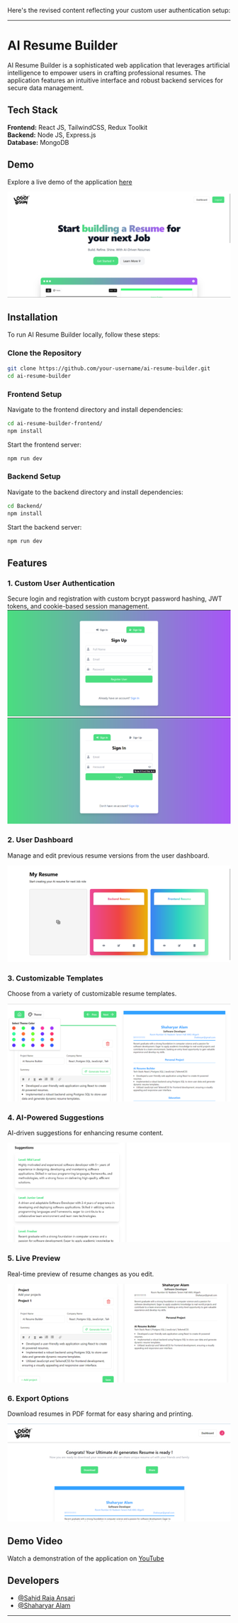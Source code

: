 Here's the revised content reflecting your custom user authentication setup:

---

# AI Resume Builder

AI Resume Builder is a sophisticated web application that leverages artificial intelligence to empower users in crafting professional resumes. The application features an intuitive interface and robust backend services for secure data management.

## Tech Stack

**Frontend:** React JS, TailwindCSS, Redux Toolkit  
**Backend:** Node JS, Express.js  
**Database:** MongoDB  

## Demo

Explore a live demo of the application [here](https://main--ai-resume-builder-07.netlify.app/)

![Thumbnail](./Screenshot/Thumbnil.png)

## Installation

To run AI Resume Builder locally, follow these steps:

### Clone the Repository

```bash
git clone https://github.com/your-username/ai-resume-builder.git
cd ai-resume-builder
```

### Frontend Setup

Navigate to the frontend directory and install dependencies:

```bash
cd ai-resume-builder-frontend/
npm install
```

Start the frontend server:

```bash
npm run dev
```

### Backend Setup

Navigate to the backend directory and install dependencies:

```bash
cd Backend/
npm install
```

Start the backend server:

```bash
npm run dev
```

## Features

### 1. Custom User Authentication

Secure login and registration with custom bcrypt password hashing, JWT tokens, and cookie-based session management.
![Sign In](./Screenshot/SignIn.png)
![Sign Up](./Screenshot/SignUp.png)

### 2. User Dashboard

Manage and edit previous resume versions from the user dashboard.

![User Dashboard](./Screenshot/Dashboard.png)

### 3. Customizable Templates

Choose from a variety of customizable resume templates.

![Template Customization](./Screenshot/ThemeCust.png)

### 4. AI-Powered Suggestions

AI-driven suggestions for enhancing resume content.

![AI Suggestions](./Screenshot/AI%20Suggestions.png)

### 5. Live Preview

Real-time preview of resume changes as you edit.

![Live Preview](./Screenshot/Screenshot%202024-07-08%20233753.png)

### 6. Export Options

Download resumes in PDF format for easy sharing and printing.

![Download & Share](./Screenshot/downloadShare.png)

## Demo Video

Watch a demonstration of the application on [YouTube](https://youtu.be/IBdpMBvtZhU)

## Developers

- [@Sahid Raja Ansari](https://www.linkedin.com/in/sahidrajaansari/)
- [@Shaharyar Alam](https://www.linkedin.com/in/shaharyar-alam-305322208/)

---
